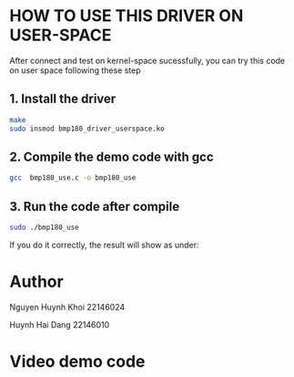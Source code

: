 # HOW TO USE THIS DRIVER ON USER-SPACE

After connect and test on kernel-space sucessfully, you can try this code on user space following these step

## 1. Install the driver
```bash
make
sudo insmod bmp180_driver_userspace.ko
```
## 2. Compile the demo code with gcc
```bash
gcc  bmp180_use.c -o bmp180_use
```
## 3. Run the code after compile
```bash
sudo ./bmp180_use
```

If you do it correctly, the result will show as under:










# Author 
Nguyen Huynh Khoi 22146024

 Huynh Hai Dang   22146010

# Video demo code

